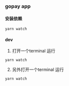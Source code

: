 ### gopay app


#### 安装依赖
```
yarn watch
```
#### dev
1. 打开一个terminal 运行
```
yarn watch
```
2. 另外打开一个terminal 运行
```
yarn watch
```
